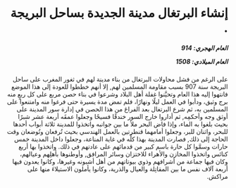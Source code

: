 <h1 dir="rtl">إنشاء البرتغال مدينة الجديدة بساحل البريجة .</h1>

<h5 dir="rtl">العام الهجري:  914

العام الميلادي: 1508

</h5>

<p dir="rtl">على الرغم من فشل محاولات البرتغال من بناء مدينة لهم في ثغور المغرب على ساحل البريجة سنة 907 بسبب مقاومة المسلمين لهم, إلا أنهم خططوا للعودة إلى هذا الموضع فانتهوا إليه هذا العام وتحيَّنوا غفلة أهل البلاد وشرعوا في بناء حصن مربع على كل ربعٍ منه برج وثيق، ودأبوا في العمل ليلًا ونهارًا، فلم تمض مدة يسيرة حتى فرغوا منه وامتنعوا على المسلمين به، ثم شرع البرتغال بعد الفراغ من هذا الحصن في إدارة سور المدينة على أوثق وجه وأحكمِه, ثم أداروا خارج السور خندقًا فسيحًا وجعلوا عمقَه أربعة عشر شبرًا بحيث بلغوا به الماء، وإذا فاض البحر ملأ ما بين جوانبه واتخذوا للمدينة ثلاثة أبواب أحدها للبحر، واثنان للبر، وجعلوا أمامهما قنطرتين بالعمل الهندسي بحيث تُرفعان وتُوضعان وقت الحاجة إلى ذلك, فصارت المدينة بهذا كلِّه في غاية المناعة، وجعلوا داخل المدينة خمس حارات وسمَّوا كل حارة باسم كبير من قدمائهم على عادتهم في ذلك. واتخذوا بها أربع كنائس واتخذوا المخازن والأهراء للاختزان وسائر المرافق, وأوطنوها بأهلِهم وعيالهم، وكان فيها جماعة من أشرافهم وذوي بيوتاتهم من أهل أشبونه وغيرها، وكانوا يعدون فيها أربعة آلاف نفس ما بين المقاتِلة والعيال والذرية، وكانوا يأملون الاستيلاءَ منها على مراكش.</p></br>
